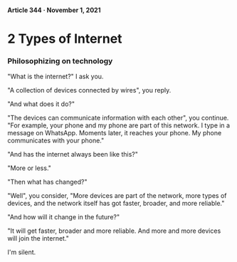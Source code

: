 #### Article 344 · November 1, 2021

# 2 Types of Internet

### Philosophizing on technology

"What is the internet?" I ask you.

"A collection of devices connected by wires", you reply.

"And what does it do?"

"The devices can communicate information with each other", you continue. "For example, your phone and my phone are part of this network. I type in a message on WhatsApp. Moments later, it reaches your phone. My phone communicates with your phone."

"And has the internet always been like this?"

"More or less."

"Then what has changed?"

"Well", you consider, "More devices are part of the network, more types of devices, and the network itself has got faster, broader, and more reliable."

"And how will it change in the future?"

"It will get faster, broader and more reliable. And more and more devices will join the internet."

I'm silent.